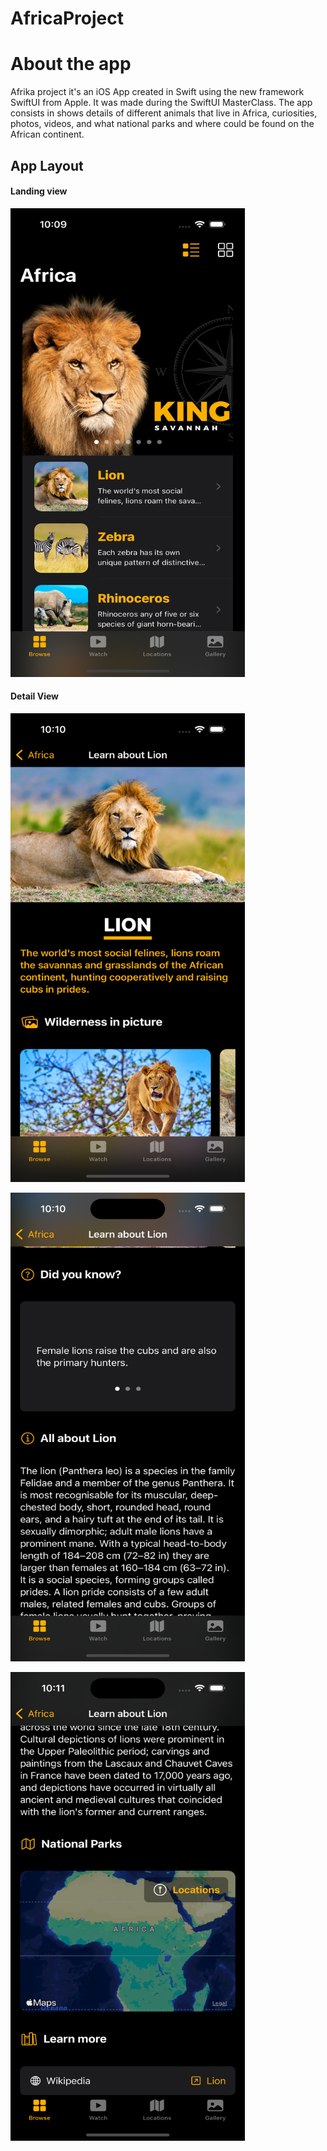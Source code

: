 # AfricaProject

# About the app
Afrika project it's an iOS App created in Swift using the new framework SwiftUI from Apple. It was made during the SwiftUI MasterClass.
The app consists in shows details of different animals that live in Africa, curiosities, photos, videos, and what national parks and where could be found on the African continent.

## App Layout

#### Landing view
<img src="https://github.com/og1421/AfricaProject/blob/main/Images/landingPage.png"
height="750" width="375">

#### Detail View
<img src="https://github.com/og1421/AfricaProject/blob/main/Images/detailView.png"
height="750" width="375">

<img src="https://github.com/og1421/AfricaProject/blob/main/Images/detailView2.png"
height="750" width="375">

<img src="https://github.com/og1421/AfricaProject/blob/main/Images/detailView3.png"
height="750" width="375">


